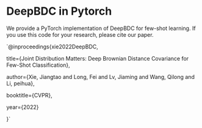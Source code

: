 # DeepBDC in Pytorch
We provide a PyTorch implementation of DeepBDC for few-shot learning. If you use this code for your research, please cite our paper.

`@inproceedings{xie2022DeepBDC,

  title={Joint Distribution Matters: Deep Brownian Distance Covariance for Few-Shot Classification},
  
  author={Xie, Jiangtao and Long, Fei and Lv, Jiaming and Wang, Qilong and Li, peihua},
  
  booktitle={CVPR},
  
  year={2022}
  
}`

